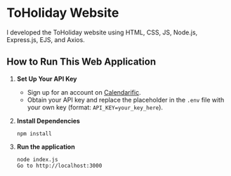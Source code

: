 # ToHoliday Website
I developed the ToHoliday website using HTML, CSS, JS, Node.js, Express.js, EJS, and Axios. <br>

## How to Run This Web Application
1. **Set Up Your API Key**
   - Sign up for an account on [Calendarific](https://calendarific.com/).
   - Obtain your API key and replace the placeholder in the `.env` file with your own key (format: `API_KEY=your_key_here`).
  
2. **Install Dependencies**
   ```
   npm install 
   ```

3. **Run the application**
   ```
   node index.js
   Go to http://localhost:3000
   ```